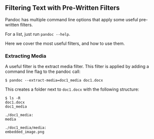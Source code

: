 ## Filtering Text with Pre-Written Filters

Pandoc has multiple command line options that 
apply some useful pre-written filters.

For a list, just run `pandoc --help`.

Here we cover the most useful filters, and how to use them.

### Extracting Media

A useful filter is the extract media filter.
This filter is applied by adding a command line
flag to the pandoc call:

```plain
$ pandoc --extract-media=doc1_media doc1.docx
```

This creates a folder next to `doc1.docx` 
with the following structure:

```plain
$ ls -R
doc1.docx
doc1_media

./doc1_media:
media

./doc1_media/media:
embedded_image.png
```

